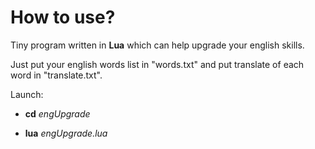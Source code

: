 # How to use?
Tiny program written in **Lua** which can help upgrade your english skills.

Just put your english words list in "words.txt" and put translate of each word in "translate.txt". 

Launch:

- **cd** _engUpgrade_

- **lua** _engUpgrade.lua_
